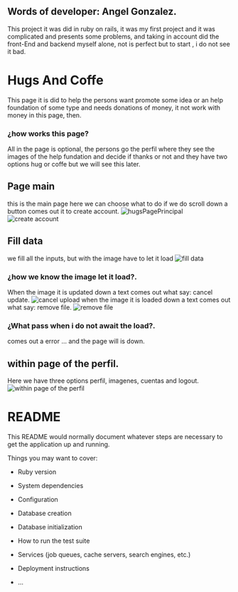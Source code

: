 ## Words of developer: Angel Gonzalez.
This project it was did in ruby on rails, it was my first project and it was complicated and presents some problems, and taking in account did the front-End and backend myself alone, not is perfect but  to start ,  i do not see it bad.

# Hugs And Coffe 

This page it is did to help the persons want promote some idea or an help foundation of some type and needs donations of money,  it not work with money in this page, then. 
### ¿how works this page?
All in the page is optional, the persons go the perfil where they see the images of the help fundation and decide if thanks or not and they have  two options hug or coffe but we will see this later.
## Page main 
this is the main page here we can choose what to do if we do scroll down a button comes out it to create account.
![hugsPagePrincipal](https://user-images.githubusercontent.com/58712435/96074804-87f7e780-0e77-11eb-9c59-4b1ba68c111d.jpg?raw=true "hugs and coffe")
![create account](https://user-images.githubusercontent.com/58712435/96083280-e37fa080-0e8a-11eb-9fb2-b68d63615084.png?raw=true "create account")

## Fill data
we fill all the inputs, but with the image have to let it load 
![fill data](https://user-images.githubusercontent.com/58712435/96081012-5f2b1e80-0e86-11eb-8fdb-3221d8482dbc.jpg?raw=true "fill data")

### ¿how we know the image let it load?.
When the image it is updated down a text comes out what say: cancel update.
![cancel upload](https://user-images.githubusercontent.com/58712435/96084821-c1d3e880-0e8d-11eb-8022-5d8eafd26ed5.png?raw=true "cancel upload")
when the image it is loaded down a text comes out what say: remove file.
![remove file](https://user-images.githubusercontent.com/58712435/96084831-c4364280-0e8d-11eb-9f3f-0a15728e6888.png?raw=true "remove file")
### ¿What pass when i do not await the load?.
comes out a error ... and the page will is down.

## within page  of the perfil.
Here we have three options 
perfil, imagenes, cuentas and logout.
![within page  of the perfil](https://user-images.githubusercontent.com/58712435/96085141-5b9b9580-0e8e-11eb-9c32-928f667f03dd.jpg?raw=true "within page  of the perfil")


# README

This README would normally document whatever steps are necessary to get the
application up and running.

Things you may want to cover:

* Ruby version

* System dependencies

* Configuration

* Database creation

* Database initialization

* How to run the test suite

* Services (job queues, cache servers, search engines, etc.)

* Deployment instructions

* ...
